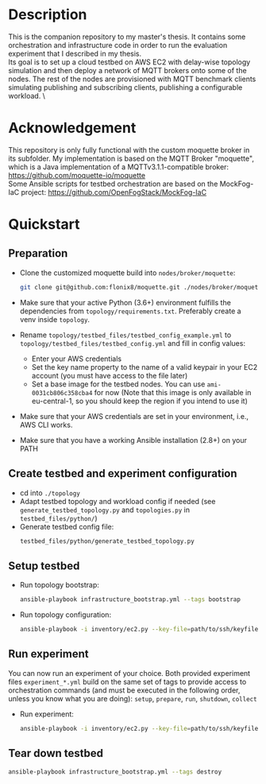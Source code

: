 # Description
This is the companion repository to my master's thesis. It contains some orchestration and infrastructure code in order to run the evaluation experiment that I described in my thesis. \
Its goal is to set up a cloud testbed on AWS EC2 with delay-wise topology simulation and then deploy a network of MQTT brokers onto some of the nodes. The rest of the nodes are provisioned with MQTT benchmark clients simulating publishing and subscribing clients, publishing a configurable workload. \

# Acknowledgement
This repository is only fully functional with the custom moquette broker in its subfolder. My implementation is based on the MQTT Broker "moquette", which is a Java implementation of a MQTTv3.1.1-compatible broker: https://github.com/moquette-io/moquette \
Some Ansible scripts for testbed orchestration are based on the MockFog-IaC project: https://github.com/OpenFogStack/MockFog-IaC

# Quickstart
## Preparation
* Clone the customized moquette build into `nodes/broker/moquette`:
  ```bash
  git clone git@github.com:flonix8/moquette.git ./nodes/broker/moquette
  ```

* Make sure that your active Python (3.6+) environment fulfills the dependencies from `topology/requirements.txt`. Preferably create a venv inside `topology`.

* Rename `topology/testbed_files/testbed_config_example.yml` to `topology/testbed_files/testbed_config.yml` and fill in config values:
  * Enter your AWS credentials
  * Set the key name property to the name of a valid keypair in your EC2 account (you must have access to the file later)
  * Set a base image for the testbed nodes. You can use `ami-0031cb806c358cba4` for now (Note that this image is only available in eu-central-1, so you should keep the region if you intend to use it)

* Make sure that your AWS credentials are set in your environment, i.e., AWS CLI works.

* Make sure that you have a working Ansible installation (2.8+) on your PATH

## Create testbed and experiment configuration
* cd into `./topology`
* Adapt testbed topology and workload config if needed (see `generate_testbed_topology.py` and `topologies.py` in `testbed_files/python/`)
* Generate testbed config file:
  ```bash
  testbed_files/python/generate_testbed_topology.py
  ```
## Setup testbed
* Run topology bootstrap:
  ```bash
  ansible-playbook infrastructure_bootstrap.yml --tags bootstrap
  ```
* Run topology configuration:
  ```bash
  ansible-playbook -i inventory/ec2.py --key-file=path/to/ssh/keyfile.pem --ssh-common-args="-o StrictHostKeyChecking=no" infrastructure_config.yml 
  ```
## Run experiment
You can now run an experiment of your choice. Both provided experiment files `experiment_*.yml` build on the same set of tags to provide access to orchestration commands (and must be executed in the following order, unless you know what you are doing): `setup`, `prepare`, `run`, `shutdown`, `collect` 

* Run experiment:
  ```bash
  ansible-playbook -i inventory/ec2.py --key-file=path/to/ssh/keyfile.pem --ssh-common-args="-o StrictHostKeyChecking=no" experiment_xy.yml --tags experiment_step_tag
  ```

## Tear down testbed
  ```bash
  ansible-playbook infrastructure_bootstrap.yml --tags destroy
  ```
